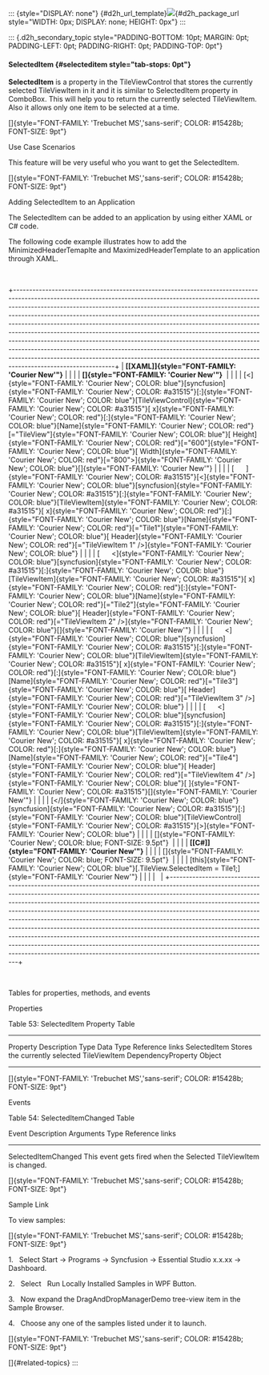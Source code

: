 ::: {style="DISPLAY: none"}
[](ms-xhelp:///?Id=d2h_url_template){#d2h_url_template}![](!package_url!){#d2h_package_url style="WIDTH: 0px; DISPLAY: none; HEIGHT: 0px"}
:::

::: {.d2h_secondary_topic style="PADDING-BOTTOM: 10pt; MARGIN: 0pt; PADDING-LEFT: 0pt; PADDING-RIGHT: 0pt; PADDING-TOP: 0pt"}
#### SelectedItem {#selecteditem style="tab-stops: 0pt"}

**SelectedItem** is a property in the TileViewControl that stores the currently selected TileViewItem in it and it is similar to SelectedItem property in ComboBox. This will help you to return the currently selected TileViewItem. Also it allows only one item to be selected at a time.

[]{style="FONT-FAMILY: 'Trebuchet MS','sans-serif'; COLOR: #15428b; FONT-SIZE: 9pt"} 

Use Case Scenarios

This feature will be very useful who you want to get the SelectedItem.

[]{style="FONT-FAMILY: 'Trebuchet MS','sans-serif'; COLOR: #15428b; FONT-SIZE: 9pt"} 

Adding SelectedItem to an Application

The SelectedItem can be added to an application by using either XAML or C# code.

The following code example illustrates how to add the MinimizedHeaderTemaplte and MaximizedHeaderTemplate to an application through XAML.

 

+-------------------------------------------------------------------------------------------------------------------------------------------------------------------------------------------------------------------------------------------------------------------------------------------------------------------------------------------------------------------------------------------------------------------------------------------------------------------------------------------------------------------------------------------------------------------------------------------------------------------------------------------------------------------------------------------------------------------------------------------------------------+
| **[\[XAML\]]{style="FONT-FAMILY: 'Courier New'"}**                                                                                                                                                                                                                                                                                                                                                                                                                                                                                                                                                                                                                                                                                                          |
|                                                                                                                                                                                                                                                                                                                                                                                                                                                                                                                                                                                                                                                                                                                                                             |
| **[]{style="FONT-FAMILY: 'Courier New'"}**                                                                                                                                                                                                                                                                                                                                                                                                                                                                                                                                                                                                                                                                                                                  |
|                                                                                                                                                                                                                                                                                                                                                                                                                                                                                                                                                                                                                                                                                                                                                             |
| [\<]{style="FONT-FAMILY: 'Courier New'; COLOR: blue"}[syncfusion]{style="FONT-FAMILY: 'Courier New'; COLOR: #a31515"}[:]{style="FONT-FAMILY: 'Courier New'; COLOR: blue"}[TileViewControl]{style="FONT-FAMILY: 'Courier New'; COLOR: #a31515"}[ x]{style="FONT-FAMILY: 'Courier New'; COLOR: red"}[:]{style="FONT-FAMILY: 'Courier New'; COLOR: blue"}[Name]{style="FONT-FAMILY: 'Courier New'; COLOR: red"}[=\"TileView\"]{style="FONT-FAMILY: 'Courier New'; COLOR: blue"}[ Height]{style="FONT-FAMILY: 'Courier New'; COLOR: red"}[=\"600\"]{style="FONT-FAMILY: 'Courier New'; COLOR: blue"}[ Width]{style="FONT-FAMILY: 'Courier New'; COLOR: red"}[=\"800\"\>]{style="FONT-FAMILY: 'Courier New'; COLOR: blue"}[]{style="FONT-FAMILY: 'Courier New'"} |
|                                                                                                                                                                                                                                                                                                                                                                                                                                                                                                                                                                                                                                                                                                                                                             |
| [      ]{style="FONT-FAMILY: 'Courier New'; COLOR: #a31515"}[\<]{style="FONT-FAMILY: 'Courier New'; COLOR: blue"}[syncfusion]{style="FONT-FAMILY: 'Courier New'; COLOR: #a31515"}[:]{style="FONT-FAMILY: 'Courier New'; COLOR: blue"}[TileViewItem]{style="FONT-FAMILY: 'Courier New'; COLOR: #a31515"}[ x]{style="FONT-FAMILY: 'Courier New'; COLOR: red"}[:]{style="FONT-FAMILY: 'Courier New'; COLOR: blue"}[Name]{style="FONT-FAMILY: 'Courier New'; COLOR: red"}[=\"Tile1\"]{style="FONT-FAMILY: 'Courier New'; COLOR: blue"}[ Header]{style="FONT-FAMILY: 'Courier New'; COLOR: red"}[=\"TileViewItem 1\" /\>]{style="FONT-FAMILY: 'Courier New'; COLOR: blue"}                                                                                       |
|                                                                                                                                                                                                                                                                                                                                                                                                                                                                                                                                                                                                                                                                                                                                                             |
| [      \<]{style="FONT-FAMILY: 'Courier New'; COLOR: blue"}[syncfusion]{style="FONT-FAMILY: 'Courier New'; COLOR: #a31515"}[:]{style="FONT-FAMILY: 'Courier New'; COLOR: blue"}[TileViewItem]{style="FONT-FAMILY: 'Courier New'; COLOR: #a31515"}[ x]{style="FONT-FAMILY: 'Courier New'; COLOR: red"}[:]{style="FONT-FAMILY: 'Courier New'; COLOR: blue"}[Name]{style="FONT-FAMILY: 'Courier New'; COLOR: red"}[=\"Tile2\"]{style="FONT-FAMILY: 'Courier New'; COLOR: blue"}[ Header]{style="FONT-FAMILY: 'Courier New'; COLOR: red"}[=\"TileViewItem 2\" /\>]{style="FONT-FAMILY: 'Courier New'; COLOR: blue"}[]{style="FONT-FAMILY: 'Courier New'"}                                                                                                       |
|                                                                                                                                                                                                                                                                                                                                                                                                                                                                                                                                                                                                                                                                                                                                                             |
| [      \<]{style="FONT-FAMILY: 'Courier New'; COLOR: blue"}[syncfusion]{style="FONT-FAMILY: 'Courier New'; COLOR: #a31515"}[:]{style="FONT-FAMILY: 'Courier New'; COLOR: blue"}[TileViewItem]{style="FONT-FAMILY: 'Courier New'; COLOR: #a31515"}[ x]{style="FONT-FAMILY: 'Courier New'; COLOR: red"}[:]{style="FONT-FAMILY: 'Courier New'; COLOR: blue"}[Name]{style="FONT-FAMILY: 'Courier New'; COLOR: red"}[=\"Tile3\"]{style="FONT-FAMILY: 'Courier New'; COLOR: blue"}[ Header]{style="FONT-FAMILY: 'Courier New'; COLOR: red"}[=\"TileViewItem 3\" /\>]{style="FONT-FAMILY: 'Courier New'; COLOR: blue"}                                                                                                                                             |
|                                                                                                                                                                                                                                                                                                                                                                                                                                                                                                                                                                                                                                                                                                                                                             |
| [      \<]{style="FONT-FAMILY: 'Courier New'; COLOR: blue"}[syncfusion]{style="FONT-FAMILY: 'Courier New'; COLOR: #a31515"}[:]{style="FONT-FAMILY: 'Courier New'; COLOR: blue"}[TileViewItem]{style="FONT-FAMILY: 'Courier New'; COLOR: #a31515"}[ x]{style="FONT-FAMILY: 'Courier New'; COLOR: red"}[:]{style="FONT-FAMILY: 'Courier New'; COLOR: blue"}[Name]{style="FONT-FAMILY: 'Courier New'; COLOR: red"}[=\"Tile4\"]{style="FONT-FAMILY: 'Courier New'; COLOR: blue"}[ Header]{style="FONT-FAMILY: 'Courier New'; COLOR: red"}[=\"TileViewItem 4\" /\>]{style="FONT-FAMILY: 'Courier New'; COLOR: blue"}[ ]{style="FONT-FAMILY: 'Courier New'; COLOR: #a31515"}[]{style="FONT-FAMILY: 'Courier New'"}                                                |
|                                                                                                                                                                                                                                                                                                                                                                                                                                                                                                                                                                                                                                                                                                                                                             |
| [\</]{style="FONT-FAMILY: 'Courier New'; COLOR: blue"}[syncfusion]{style="FONT-FAMILY: 'Courier New'; COLOR: #a31515"}[:]{style="FONT-FAMILY: 'Courier New'; COLOR: blue"}[TileViewControl]{style="FONT-FAMILY: 'Courier New'; COLOR: #a31515"}[\>]{style="FONT-FAMILY: 'Courier New'; COLOR: blue"}                                                                                                                                                                                                                                                                                                                                                                                                                                                        |
|                                                                                                                                                                                                                                                                                                                                                                                                                                                                                                                                                                                                                                                                                                                                                             |
| []{style="FONT-FAMILY: 'Courier New'; COLOR: blue; FONT-SIZE: 9.5pt"}                                                                                                                                                                                                                                                                                                                                                                                                                                                                                                                                                                                                                                                                                       |
|                                                                                                                                                                                                                                                                                                                                                                                                                                                                                                                                                                                                                                                                                                                                                             |
| **[\[C#\]]{style="FONT-FAMILY: 'Courier New'"}**                                                                                                                                                                                                                                                                                                                                                                                                                                                                                                                                                                                                                                                                                                            |
|                                                                                                                                                                                                                                                                                                                                                                                                                                                                                                                                                                                                                                                                                                                                                             |
| []{style="FONT-FAMILY: 'Courier New'; COLOR: blue; FONT-SIZE: 9.5pt"}                                                                                                                                                                                                                                                                                                                                                                                                                                                                                                                                                                                                                                                                                       |
|                                                                                                                                                                                                                                                                                                                                                                                                                                                                                                                                                                                                                                                                                                                                                             |
| [this]{style="FONT-FAMILY: 'Courier New'; COLOR: blue"}[.TileView.SelectedItem = Tile1;]{style="FONT-FAMILY: 'Courier New'"}                                                                                                                                                                                                                                                                                                                                                                                                                                                                                                                                                                                                                                |
|                                                                                                                                                                                                                                                                                                                                                                                                                                                                                                                                                                                                                                                                                                                                                             |
|                                                                                                                                                                                                                                                                                                                                                                                                                                                                                                                                                                                                                                                                                                                                                             |
+-------------------------------------------------------------------------------------------------------------------------------------------------------------------------------------------------------------------------------------------------------------------------------------------------------------------------------------------------------------------------------------------------------------------------------------------------------------------------------------------------------------------------------------------------------------------------------------------------------------------------------------------------------------------------------------------------------------------------------------------------------------+

 

Tables for properties, methods, and events

Properties

Table 53: SelectedItem Property Table

  -------------- -------------------------------------------- -------------------- ----------- -----------------
  Property       Description                                  Type                 Data Type   Reference links
  SelectedItem   Stores the currently selected TileViewItem   DependencyProperty   Object      
  -------------- -------------------------------------------- -------------------- ----------- -----------------

[]{style="FONT-FAMILY: 'Trebuchet MS','sans-serif'; COLOR: #15428b; FONT-SIZE: 9pt"} 

Events

Table 54: SelectedItemChanged Table

  Event                 Description                                                        Arguments   Type   Reference links
  --------------------- ------------------------------------------------------------------ ----------- ------ -----------------
  SelectedItemChanged   This event gets fired when the Selected TileViewItem is changed.                      

[]{style="FONT-FAMILY: 'Trebuchet MS','sans-serif'; COLOR: #15428b; FONT-SIZE: 9pt"} 

Sample Link

To view samples:

[]{style="FONT-FAMILY: 'Trebuchet MS','sans-serif'; COLOR: #15428b; FONT-SIZE: 9pt"} 

1.   Select Start -\> Programs -\> Syncfusion -\> Essential Studio x.x.xx -\> Dashboard.

2.   Select   Run Locally Installed Samples in WPF Button.

3.   Now expand the DragAndDropManagerDemo tree-view item in the Sample Browser.

4.   Choose any one of the samples listed under it to launch.

[]{style="FONT-FAMILY: 'Trebuchet MS','sans-serif'; COLOR: #15428b; FONT-SIZE: 9pt"} 

[]{#related-topics}
:::
